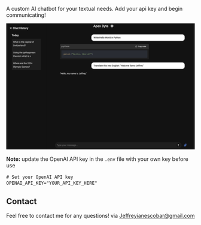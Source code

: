 A custom AI chatbot for your textual needs. Add your api key and begin communicating!

![Chat Friend Screenshot](screenshot.png)

**Note:** update the OpenAI API key in the `.env` file with your own key before use

```
# Set your OpenAI API key
OPENAI_API_KEY="YOUR_API_KEY_HERE"
```

## Contact
Feel free to contact me for any questions! via Jeffreyianescobar@gmail.com

